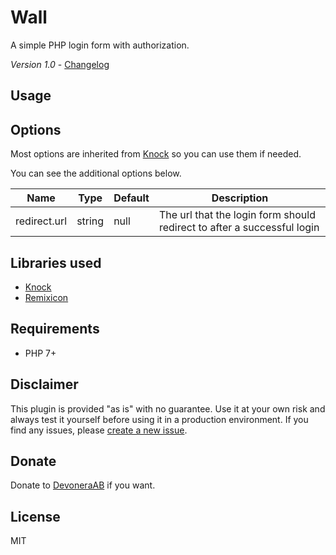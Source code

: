 # Wall

A simple PHP login form with authorization.

*Version 1.0* - [Changelog](changelog.md)

## Usage

## Options

Most options are inherited from [Knock](https://github.com/jenstornell/knock#user-content-options-optional) so you can use them if needed.

You can see the additional options below.

| Name         | Type   | Default | Description                                                             |
| ------------ | ------ | ------- | ----------------------------------------------------------------------- |
| redirect.url | string | null    | The url that the login form should redirect to after a successful login |

## Libraries used

- [Knock](https://github.com/jenstornell/knock)
- [Remixicon](https://remixicon.com/)

## Requirements

- PHP 7+

## Disclaimer

This plugin is provided "as is" with no guarantee. Use it at your own risk and always test it yourself before using it in a production environment. If you find any issues, please [create a new issue](issues/new).

## Donate

Donate to [DevoneraAB](https://www.paypal.me/DevoneraAB) if you want.

## License

MIT